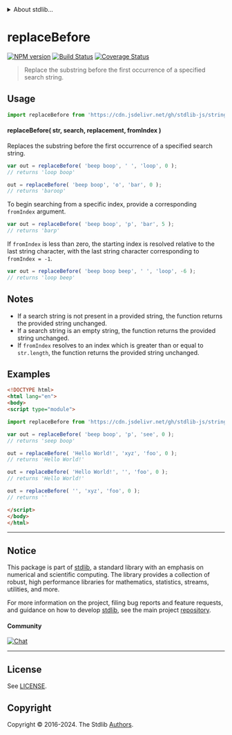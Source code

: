 <!--

@license Apache-2.0

Copyright (c) 2023 The Stdlib Authors.

Licensed under the Apache License, Version 2.0 (the "License");
you may not use this file except in compliance with the License.
You may obtain a copy of the License at

   http://www.apache.org/licenses/LICENSE-2.0

Unless required by applicable law or agreed to in writing, software
distributed under the License is distributed on an "AS IS" BASIS,
WITHOUT WARRANTIES OR CONDITIONS OF ANY KIND, either express or implied.
See the License for the specific language governing permissions and
limitations under the License.

-->


<details>
  <summary>
    About stdlib...
  </summary>
  <p>We believe in a future in which the web is a preferred environment for numerical computation. To help realize this future, we've built stdlib. stdlib is a standard library, with an emphasis on numerical and scientific computation, written in JavaScript (and C) for execution in browsers and in Node.js.</p>
  <p>The library is fully decomposable, being architected in such a way that you can swap out and mix and match APIs and functionality to cater to your exact preferences and use cases.</p>
  <p>When you use stdlib, you can be absolutely certain that you are using the most thorough, rigorous, well-written, studied, documented, tested, measured, and high-quality code out there.</p>
  <p>To join us in bringing numerical computing to the web, get started by checking us out on <a href="https://github.com/stdlib-js/stdlib">GitHub</a>, and please consider <a href="https://opencollective.com/stdlib">financially supporting stdlib</a>. We greatly appreciate your continued support!</p>
</details>

# replaceBefore

[![NPM version][npm-image]][npm-url] [![Build Status][test-image]][test-url] [![Coverage Status][coverage-image]][coverage-url] <!-- [![dependencies][dependencies-image]][dependencies-url] -->

> Replace the substring before the first occurrence of a specified search string.

<!-- Section to include introductory text. Make sure to keep an empty line after the intro `section` element and another before the `/section` close. -->

<section class="intro">

</section>

<!-- /.intro -->

<!-- Package usage documentation. -->



<section class="usage">

## Usage

```javascript
import replaceBefore from 'https://cdn.jsdelivr.net/gh/stdlib-js/string-base-replace-before@esm/index.mjs';
```

#### replaceBefore( str, search, replacement, fromIndex )

Replaces the substring before the first occurrence of a specified search string.

```javascript
var out = replaceBefore( 'beep boop', ' ', 'loop', 0 );
// returns 'loop boop'

out = replaceBefore( 'beep boop', 'o', 'bar', 0 );
// returns 'baroop'
```

To begin searching from a specific index, provide a corresponding `fromIndex` argument.

```javascript
var out = replaceBefore( 'beep boop', 'p', 'bar', 5 );
// returns 'barp'
```

If `fromIndex` is less than zero, the starting index is resolved relative to the last string character, with the last string character corresponding to `fromIndex = -1`.

```javascript
var out = replaceBefore( 'beep boop beep', ' ', 'loop', -6 );
// returns 'loop beep'
```

</section>

<!-- /.usage -->

<!-- Package usage notes. Make sure to keep an empty line after the `section` element and another before the `/section` close. -->

<section class="notes">

## Notes

-   If a search string is not present in a provided string, the function returns the provided string unchanged.
-   If a search string is an empty string, the function returns the provided string unchanged.
-   If `fromIndex` resolves to an index which is greater than or equal to `str.length`, the function returns the provided string unchanged.

</section>

<!-- /.notes -->

<!-- Package usage examples. -->

<section class="examples">

## Examples

<!-- eslint no-undef: "error" -->

```html
<!DOCTYPE html>
<html lang="en">
<body>
<script type="module">

import replaceBefore from 'https://cdn.jsdelivr.net/gh/stdlib-js/string-base-replace-before@esm/index.mjs';

var out = replaceBefore( 'beep boop', 'p', 'see', 0 );
// returns 'seep boop'

out = replaceBefore( 'Hello World!', 'xyz', 'foo', 0 );
// returns 'Hello World!'

out = replaceBefore( 'Hello World!', '', 'foo', 0 );
// returns 'Hello World!'

out = replaceBefore( '', 'xyz', 'foo', 0 );
// returns ''

</script>
</body>
</html>
```

</section>

<!-- /.examples -->

<!-- Section to include cited references. If references are included, add a horizontal rule *before* the section. Make sure to keep an empty line after the `section` element and another before the `/section` close. -->

<section class="references">

</section>

<!-- /.references -->

<!-- Section for related `stdlib` packages. Do not manually edit this section, as it is automatically populated. -->

<section class="related">

</section>

<!-- /.related -->

<!-- Section for all links. Make sure to keep an empty line after the `section` element and another before the `/section` close. -->


<section class="main-repo" >

* * *

## Notice

This package is part of [stdlib][stdlib], a standard library with an emphasis on numerical and scientific computing. The library provides a collection of robust, high performance libraries for mathematics, statistics, streams, utilities, and more.

For more information on the project, filing bug reports and feature requests, and guidance on how to develop [stdlib][stdlib], see the main project [repository][stdlib].

#### Community

[![Chat][chat-image]][chat-url]

---

## License

See [LICENSE][stdlib-license].


## Copyright

Copyright &copy; 2016-2024. The Stdlib [Authors][stdlib-authors].

</section>

<!-- /.stdlib -->

<!-- Section for all links. Make sure to keep an empty line after the `section` element and another before the `/section` close. -->

<section class="links">

[npm-image]: http://img.shields.io/npm/v/@stdlib/string-base-replace-before.svg
[npm-url]: https://npmjs.org/package/@stdlib/string-base-replace-before

[test-image]: https://github.com/stdlib-js/string-base-replace-before/actions/workflows/test.yml/badge.svg?branch=v0.3.0
[test-url]: https://github.com/stdlib-js/string-base-replace-before/actions/workflows/test.yml?query=branch:v0.3.0

[coverage-image]: https://img.shields.io/codecov/c/github/stdlib-js/string-base-replace-before/main.svg
[coverage-url]: https://codecov.io/github/stdlib-js/string-base-replace-before?branch=main

<!--

[dependencies-image]: https://img.shields.io/david/stdlib-js/string-base-replace-before.svg
[dependencies-url]: https://david-dm.org/stdlib-js/string-base-replace-before/main

-->

[chat-image]: https://img.shields.io/gitter/room/stdlib-js/stdlib.svg
[chat-url]: https://app.gitter.im/#/room/#stdlib-js_stdlib:gitter.im

[stdlib]: https://github.com/stdlib-js/stdlib

[stdlib-authors]: https://github.com/stdlib-js/stdlib/graphs/contributors

[umd]: https://github.com/umdjs/umd
[es-module]: https://developer.mozilla.org/en-US/docs/Web/JavaScript/Guide/Modules

[deno-url]: https://github.com/stdlib-js/string-base-replace-before/tree/deno
[deno-readme]: https://github.com/stdlib-js/string-base-replace-before/blob/deno/README.md
[umd-url]: https://github.com/stdlib-js/string-base-replace-before/tree/umd
[umd-readme]: https://github.com/stdlib-js/string-base-replace-before/blob/umd/README.md
[esm-url]: https://github.com/stdlib-js/string-base-replace-before/tree/esm
[esm-readme]: https://github.com/stdlib-js/string-base-replace-before/blob/esm/README.md
[branches-url]: https://github.com/stdlib-js/string-base-replace-before/blob/main/branches.md

[stdlib-license]: https://raw.githubusercontent.com/stdlib-js/string-base-replace-before/main/LICENSE

</section>

<!-- /.links -->
